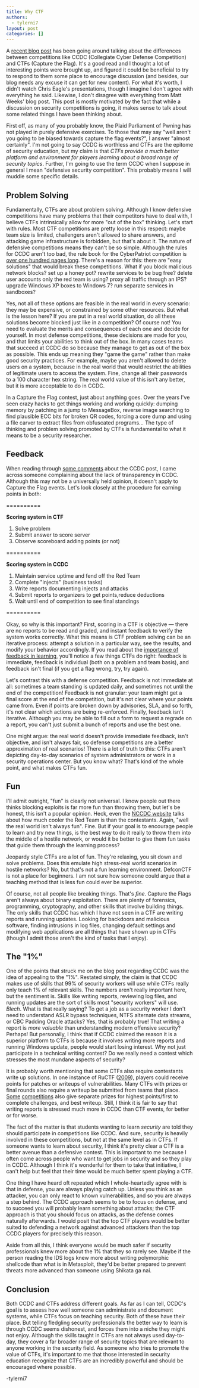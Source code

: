 ```yaml
---
title: Why CTF
authors:
  - tylerni7
layout: post
categories: []
---
```

A [recent blog post](http://www.scriptjunkie.us/2014/03/ccdc-and-ctfs-addressing-the-criticisms/) has been going around talking about the differences between competitions like CCDC (Collegiate Cyber Defense Competition) and CTFs (Capture the Flag). It's a good read and I thought a lot of interesting points were brought up, and figured it could be beneficial to try to respond to them some place to encourage discussion (and besides, our blog needs any excuse it can get for new content). For what it's worth, I didn't watch Chris Eagle's presentations, though I imagine I don't agree with everything he said. Likewise, I don't disagree with everything from Matt Weeks' blog post. This post is mostly motivated by the fact that while a discussion on security competitions is going, it makes sense to talk about some related things I have been thinking about.

First off, as many of you probably know, the Plaid Parliament of Pwning has not played in purely defensive exercises. To those that may say "well aren't you going to be biased towards capture the flag events?", I answer "almost certainly". I'm not going to say CCDC is worthless and CTFs are the epitome of security education, but my claim is that *CTFs provide a much better platform and environment for players learning about a broad range of security topics*. Further, I'm going to use the term CCDC when I suppose in general I mean "defensive security competition". This probably means I will muddle some specific details.

## Problem Solving

Fundamentally, CTFs are about problem solving. Although I know defensive competitions have many problems that their competitors have to deal with, I believe CTFs intrinsically allow for more "out of the box" thinking. Let's start with rules. Most CTF competitions are pretty loose in this respect: maybe team size is limited, challengers aren't allowed to share answers, and attacking game infrastructure is forbidden, but that's about it. The nature of defensive competitions means they can't be so simple. Although the rules for CCDC aren't too bad, the rule book for the CyberPatriot competition is [over one hundred pages long](https://www.uscyberpatriot.org/competition/rules-book). There's a reason for this: there are "easy solutions" that would break these competitions. What if you block malicious network blocks? set up a honey pot? rewrite services to be bug free? delete user accounts only the red team is using? proxy all traffic through an IPS? upgrade Windows XP boxes to Windows 7? run separate services in sandboxes?

Yes, not all of these options are feasible in the real world in every scenario: they may be expensive, or constrained by some other resources. But what is the lesson here? If you are put in a real world situation, do all these solutions become blocked just like in a competition? Of course not! You need to evaluate the merits and consequences of each one and decide for yourself. In most defense competitions, these decisions are made for you, and that limits your abilities to think out of the box. In many cases teams that succeed at CCDC do so because they manage to get as out of the box as possible. This ends up meaning they "game the game" rather than make good security practices. For example, maybe you aren't allowed to delete users on a system, because in the real world that would restrict the abilities of legitimate users to access the system. Fine, change all their passwords to a 100 character hex string. The real world value of this isn't any better, but it is more acceptable to do in CCDC.

In a Capture the Flag contest, just about anything goes. Over the years I've seen crazy hacks to get things working and working quickly: dumping memory by patching in a jump to MessageBox, reverse image searching to find plausible ECC bits for broken QR codes, forcing a core dump and using a file carver to extract files from obfuscated programs... The type of thinking and problem solving promoted by CTFs is fundamental to what it means to be a security researcher.

## Feedback

When reading through [some comments](http://www.reddit.com/r/netsec/comments/21vj6l/ccdc_and_ctfs_addressing_the_criticisms/) about the CCDC post, I came across someone complaining about the lack of transparency in CCDC. Although this may not be a universally held opinion, it doesn't apply to Capture the Flag events. Let's look closely at the procedure for earning points in both:

==========

**Scoring system in CTF**

1. Solve problem
2. Submit answer to score server
3. Observe scoreboard adding points (or not)

==========

**Scoring system in CCDC**

1. Maintain service uptime and fend off the Red Team
2. Complete "injects" (business tasks)
3. Write reports documenting injects and attacks
4. Submit reports to organizers to get points,reduce deductions
5. Wait until end of competition to see final standings

==========

Okay, so why is this important? First, scoring in a CTF is objective &mdash; there are no reports to be read and graded, and instant feedback to verify the system works correctly. What this means is CTF problem solving can be an iterative process: attempt a solution in a particular way, see the results, and modify your behavior accordingly. If you read about the [importance of feedback in learning][1], you'll notice a few things CTFs do right: feedback is immediate, feedback is individual (both on a problem and team basis), and feedback isn't final (if you get a flag wrong, try, try again).

Let's contrast this with a defense competition. Feedback is not immediate at all: sometimes a team standing is updated daily, and sometimes not until the end of the competition! Feedback is not granular: your team might get a final score at the end of the competition, but it's not clear where your points came from. Even if points are broken down by advisories, SLA, and so forth, it's not clear which actions are being re-enforced. Finally, feedback isn't iterative. Although you may be able to fill out a form to request a regrade on a report, you can't just submit a bunch of reports and use the best one.

One might argue: the real world doesn't provide immediate feedback, isn't objective, and isn't always fair, so defense competitions are a better approximation of real scenarios! There is a lot of truth to this: CTFs aren't depicting day-to-day scenarios of system administrators or work in a security operations center. But you know what? That's kind of the whole point, and what makes CTFs fun.

## Fun

I'll admit outright, "fun" is clearly not universal. I know people out there thinks blocking exploits is far more fun than throwing them, but let's be honest, this isn't a popular opinion. Heck, even the [NCCDC website](http://www.nationalccdc.org/blog/do-you-want-to-be-the-1st-red-team-intern/) talks about how much cooler the Red Team is than the contestants. Again, "well the real world isn't always fun". Fine. But if your goal is to encourage people to learn and try new things, is the best way to do it really to throw them into the middle of a hostile network, or would it be better to give them fun tasks that guide them through the learning process?

Jeopardy style CTFs are a lot of fun. They're relaxing, you sit down and solve problems. Does this emulate high stress-real world scenarios in hostile networks? No, but that's not a fun learning environment. DefconCTF is not a place for beginners. I am not sure how someone could argue that a teaching method that is less fun could ever be superior.

Of course, not all people like breaking things. That's *fine*. Capture the Flags aren't always about binary exploitation. There are plenty of forensics, programming, cryptography, and other skills that involve building things. The only skills that CCDC has which I have not seen in a CTF are writing reports and running updates. Looking for backdoors and malicious software, finding intrusions in log files, changing default settings and modifying web applications are all things that have shown up in CTFs (though I admit those aren't the kind of tasks that I enjoy).

## The "1%"

One of the points that struck me on the blog post regarding CCDC was the idea of appealing to the "1%". Restated simply, the claim is that CCDC makes use of skills that 99% of security workers will use while CTFs really only teach 1% of relevant skills. The numbers aren't really important here, but the sentiment is. Skills like writing reports, reviewing log files, and running updates are the sort of skills most "security workers" will use. *Blech*. What is that really saying? To get a job as a security worker I don't need to understand ASLR bypass techniques, NTFS alternate data streams, or CBC Padding Oracle attacks? Yes, that is probably true! That writing a report is *more valuable* than understanding modern offensive security? Perhaps! But personally, I think that if CCDC claimed the reason it is a superior platform to CTFs is because it involves writing more reports and running Windows update, people would start losing interest. Why not just participate in a technical writing contest? Do we really need a contest which stresses the most mundane aspects of security?

It is probably worth mentioning that some CTFs also require contestants write up solutions. In one instance of RuCTF ([2009][2]), players could receive points for patches or writeups of vulnerabilities. Many CTFs with prizes or final rounds also require a writeup be submitted from teams that place. [Some][3] [competitions][4] also give separate prizes for highest points/first to complete challenges, and best writeup. Still, I think it is fair to say that writing reports is stressed much more in CCDC than CTF events, for better or for worse.

The fact of the matter is that students wanting to learn *security* are told they should participate in competitions like CCDC. And sure, security is heavily involved in these competitions, but not at the same level as in CTFs. If someone wants to learn about security, I think it's pretty clear a CTF is a better avenue than a defensive contest. This is important to me because I often come across people who want to get jobs in security and so they play in CCDC. Although I think it's wonderful for them to take that initiative, I can't help but feel that their time would be much better spent playing a CTF.

One thing I have heard oft repeated which I whole-heartedly agree with is that in defense, you are always playing catch up. Unless you think as an attacker, you can only react to known vulnerabilities, and so you are always a step behind. The CCDC approach seems to be to focus on defense, and to succeed you will probably learn something about attacks; the CTF approach is that you should focus on attacks, as the defense comes naturally afterwards. I would posit that the top CTF players would be better suited to defending a network against advanced attackers than the top CCDC players for precisely this reason.

Aside from all this, I think everyone would be much safer if security professionals knew more about the 1% that they so rarely see. Maybe if the person reading the IDS logs knew more about writing polymorphic shellcode than what is in Metasploit, they'd be better prepared to prevent threats more advanced than someone using Shikata ga nai.

## Conclusion

Both CCDC and CTFs address different goals. As far as I can tell, CCDC's goal is to assess how well someone can administrate and document systems, while CTFs focus on teaching security. Both of these have their place. But telling fledgling security professionals the better way to learn is through CCDC seems dishonest, and forces them into a niche they might not enjoy. Although the skills taught in CTFs are not always used day-to-day, they cover a far broader range of security topics that are relevant to anyone working in the security field. As someone who tries to promote the value of CTFs, it's important to me that those interested in security education recognize that CTFs are an incredibly powerful and should be encouraged where possible.

-tylerni7

 [1]: http://www.reading.ac.uk/web/FILES/EngageinFeedback/Race_using_feedback_to_help_students_learn.pdf
 [2]: http://ructf.org/e/2009/rules.html
 [3]: http://communaute.sstic.org/ChallengeSSTIC2013
 [4]: http://ctf.notsosecure.com/